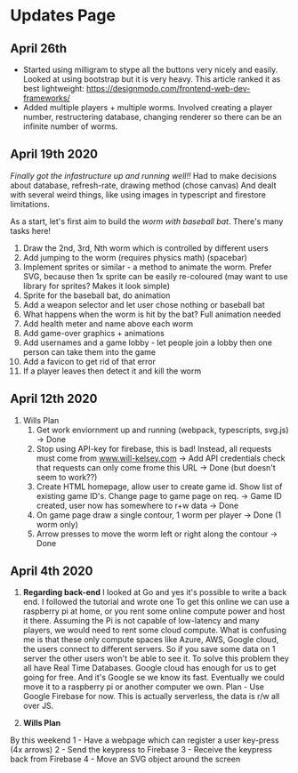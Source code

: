 # Updates Page

## April 26th

- Started using milligram to stype all the buttons very nicely and easily. Looked at using bootstrap but it is very heavy. This article ranked it as best lightweight: https://designmodo.com/frontend-web-dev-frameworks/
- Added multiple players + multiple worms. Involved creating a player number, restructering database, changing renderer so there can be an infinite number of worms.

## April 19th 2020

*Finally got the infastructure up and running well!!*
Had to make decisions about database, refresh-rate, drawing method (chose canvas)
And dealt with several weird things, like using images in typescript and firestore limitations.

As a start, let's first aim to build the *worm with baseball bat*. There's many tasks here!

1. Draw the 2nd, 3rd, Nth worm which is controlled by different users
2. Add jumping to the worm (requires physics math) (spacebar)
3. Implement sprites or similar - a method to animate the worm. Prefer SVG, because then 1x sprite can be easily re-coloured (may want to use library for sprites? Makes it look simple)
4. Sprite for the baseball bat, do animation
5. Add a weapon selector and let user chose nothing or baseball bat
6. What happens when the worm is hit by the bat? Full animation needed
7. Add health meter and name above each worm
8. Add game-over graphics + animations
9. Add usernames and a game lobby - let people join a lobby then one person can take them into the game
10. Add a favicon to get rid of that error
11. If a player leaves then detect it and kill the worm

## April 12th 2020

1. Wills Plan
   1. Get work enviornment up and running (webpack, typescripts, svg.js) -> Done
   2. Stop using API-key for firebase, this is bad! Instead, all requests must come from www.will-kelsey.com -> Add API credentials check that requests can only come frome this URL -> Done (but doesn't seem to work??)
   3. Create HTML homepage, allow user to create game id. Show list of existing game ID's. Change page to game page on req. -> Game ID created, user now has somewhere to r+w data -> Done
   4. On game page draw a single contour, 1 worm per player -> Done (1 worm only)
   5. Arrow presses to move the worm left or right along the contour -> Done

## April 4th 2020

1. **Regarding back-end**
I looked at Go and yes it's possible to write a back end. I followed the tutorial and wrote one To get this online we can use a raspberry pi at home, or you rent some online compute power and host it there.
Assuming the Pi is not capable of low-latency and many players, we would need to rent some cloud compute.
What is confusing me is that these only compute spaces like Azure, AWS, Google cloud, the users connect to different servers. So if you save some data on 1 server the other users won't be able to see it.
To solve this problem they all have Real Time Databases. Google cloud has enough for us to get going for free. And it's Google se we know its fast.
Eventually we could move it to a raspberry pi or another computer we own.
Plan - Use Google Firebase for now. This is actually serverless, the data is r/w all over JS.

2. **Wills Plan**

By this weekend
1 - Have a webpage which can register a user key-press (4x arrows)
2 - Send the keypress to Firebase
3 - Receive the keypress back from Firebase
4 - Move an SVG object around the screen
